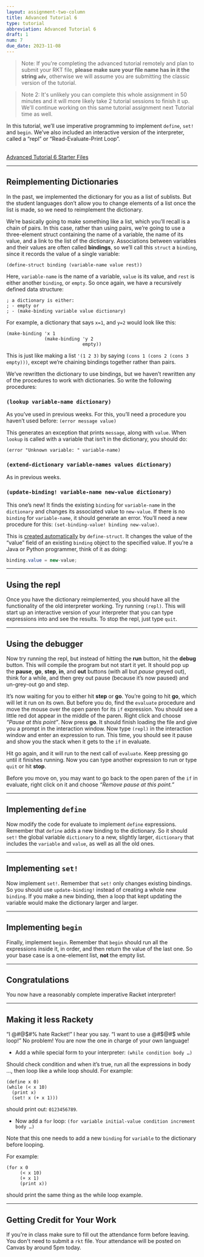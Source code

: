 ```yaml
---
layout: assignment-two-column
title: Advanced Tutorial 6
type: tutorial
abbreviation: Advanced Tutorial 6
draft: 1
num: 7
due_date: 2023-11-08
---
```


> Note: If you're completing the advanced tutorial remotely and plan to submit your RKT file, **please make sure your file name has in it the string `adv`**, otherwise we will assume you are submitting the classic version of the tutorial.

> Note 2: It's unlikely you can complete this whole assignment in 50 minutes and it will more likely take 2 tutorial sessions to finish it up. We'll continue working on this same tutorial assignment next Tutorial time as well.

In this tutorial, we’ll use imperative programming to implement `define`, `set!` and `begin`. We’ve also included an interactive version of the interpreter, called a “repl” or “Read-Evaluate-Print Loop”.

<br>

<a class="nu-button" href="{{site.url}}/course-files/tutorials/adv_tutorial_6_template.zip" target="_blank">
    Advanced Tutorial 6 Starter Files <i class="fas fa-download"></i>
</a>

<br>

* * *

## Reimplementing Dictionaries

In the past, we implemented the dictionary for you as a list of sublists. But the student languages don’t allow you to change elements of a list once the list is made, so we need to reimplement the dictionary.

We’re basically going to make something like a list, which you’ll recall is a chain of pairs. In this case, rather than using pairs, we’re going to use a three-element struct containing the name of a variable, the name of its value, and a link to the list of the dictionary. Associations between variables and their values are often called **bindings**, so we’ll call this `struct` a `binding`, since it records the value of a single variable:

```racket
(define-struct binding (variable-name value rest))
```

Here, `variable-name` is the name of a variable, `value` is its value, and `rest` is either another `binding`, or `empty`. So once again, we have a recursively defined data structure:

```racket
; a dictionary is either:
; - empty or
; - (make-binding variable value dictionary)
```

For example, a dictionary that says `x=1`, and `y=2` would look like this:

```racket
(make-binding 'x 1
              (make-binding 'y 2
                            empty))
```

This is just like making a list `'(1 2 3)` by saying `(cons 1 (cons 2 (cons 3 empty)))`, except we’re chaining bindings together rather than pairs.

We’ve rewritten the dictionary to use bindings, but we haven’t rewritten any of the procedures to work with dictionaries. So write the following procedures:

### `(lookup variable-name dictionary)`

As you’ve used in previous weeks. For this, you’ll need a procedure you haven’t used before: `(error message value)`

This generates an exception that prints `message`, along with `value`. When `lookup` is called with a variable that isn’t in the dictionary, you should do:

```racket
(error "Unknown variable: " variable-name)
```

### `(extend-dictionary variable-names values dictionary)`

As in previous weeks.

### `(update-binding! variable-name new-value dictionary)`

This one’s new! It finds the existing `binding` for `variable-name` in the `dictionary` and changes its associated value to `new-value`.  If there is no `binding` for `variable-name`, it should generate an error. You’ll need a new procedure for this: `(set-binding-value! binding new-value)`.

This is <a href="https://docs.racket-lang.org/htdp-langs/advanced.html#%28form._%28%28lib._lang%2Fhtdp-advanced..rkt%29._define-struct%29%29">created automatically</a> by `define-struct`. It changes the value of the “value” field of an existing `binding` object to the specified value. If you’re a Java or Python programmer, think of it as doing:

```java
binding.value = new-value;
```

* * *

## Using the repl

Once you have the dictionary reimplemented, you should have all the functionality of the old interpreter working. Try running `(repl)`.  This will start up an interactive version of your interpreter that you can type expressions into and see the results. To stop the repl, just type `quit`.

* * *

## Using the debugger

Now try running the repl, but instead of hitting the **run** button, hit the **debug** button. This will compile the program but not start it yet. It should pop up the **pause**, **go**, **step**, **in**, and **out** buttons (with all but _pause_ greyed out), think for a while, and then grey out pause (because it’s now paused) and un-grey-out go and step.

It’s now waiting for you to either hit **step** or **go**. You’re going to hit **go**, which will let it run on its own. But before you do, find the `evaluate` procedure and move the mouse over the open paren for its `if` expression. You should see a little red dot appear in the middle of the paren. Right click and choose _“Pause at this point”_. Now press **go**. It should finish loading the file and give you a prompt in the interaction window. Now type `(repl)` in the interaction window and enter an expression to run. This time, you should see it pause and show you the stack when it gets to the `if` in evaluate.

Hit go again, and it will run to the next call of `evaluate`. Keep pressing go until it finishes running. Now you can type another expression to run or type `quit` or hit **stop**.

Before you move on, you may want to go back to the open paren of the `if` in evaluate, right click on it and choose _“Remove pause at this point.”_

* * *

## Implementing `define`

Now modify the code for evaluate to implement `define` expressions. Remember that `define` adds a new binding to the dictionary. So it should `set!` the global variable `dictionary` to a new, slightly larger, `dictionary` that includes the `variable` and `value`, as well as all the old ones.

* * *

## Implementing `set!`

Now implement `set!`. Remember that `set!` only changes existing bindings. So you should use `update-binding!` instead of creating a whole new `binding`. If you make a new binding, then a loop that kept updating the variable would make the dictionary larger and larger.

* * *

## Implementing `begin`

Finally, implement `begin`.  Remember that `begin` should run all the expressions inside it, in order, and then return the value of the last one. So your base case is a one-element list, **not** the empty list.

* * *

## Congratulations

You now have a reasonably complete imperative Racket interpreter!

* * *

## Making it less Rackety

“I @#@$#% hate Racket!” I hear you say. “I want to use a @#$@#$ while loop!” No problem! You are now the one in charge of your own language!

* Add a while special form to your interpreter: `(while condition body …)`

Should check condition and when it’s true, run all the expressions in body …, then loop like a while loop should.  For example:

```racket
(define x 0)
(while (< x 10)
  (print x)
  (set! x (+ x 1)))
```

should print out: `0123456789`.

* Now add a `for` loop: `(for variable initial-value condition increment body …)`

Note that this one needs to add a new `binding` for `variable` to the dictionary before looping.

For example:

```racket
(for x 0
     (< x 10)
     (+ x 1)
     (print x))
```

should print the same thing as the while loop example.

* * *

## Getting Credit for Your Work

If you're in class make sure to fill out the attendance form before leaving. You don't need to submit a `rkt` file. Your attendance will be posted on Canvas by around 5pm today.

